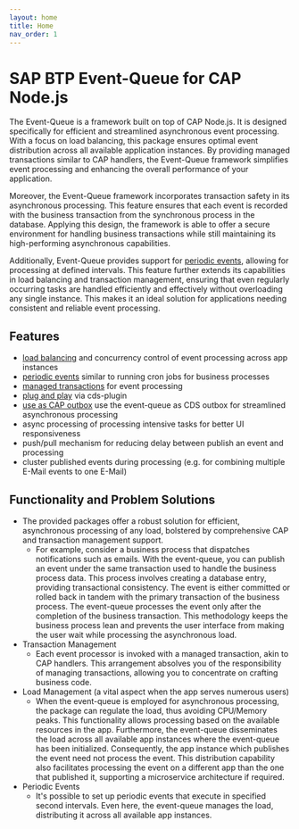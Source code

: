 ```yaml
---
layout: home
title: Home
nav_order: 1
---
```


# SAP BTP Event-Queue for CAP Node.js

The Event-Queue is a framework built on top of CAP Node.js. It is designed specifically for efficient and
streamlined asynchronous event processing. With a focus on load balancing, this package ensures optimal
event distribution across all available application instances. By providing managed transactions similar to CAP
handlers, the Event-Queue framework simplifies event processing and enhancing the overall performance of your application.

Moreover, the Event-Queue framework incorporates transaction safety in its asynchronous processing. This feature ensures
that each event is recorded with the business transaction from the synchronous process in the database. Applying this
design, the framework is able to offer a secure environment for handling business transactions while still maintaining
its high-performing asynchronous capabilities.

Additionally, Event-Queue provides support for [periodic events](/event-queue/configure-event/#periodic-events),
allowing for processing at defined intervals. This feature further extends its capabilities in load balancing and
transaction management, ensuring that even regularly occurring tasks are handled efficiently and effectively without
overloading any single instance. This makes it an ideal solution for applications needing consistent and reliable event
processing.

## Features

- [load balancing](/event-queue/load-balancing) and concurrency control of event processing across app instances
- [periodic events](/event-queue/configure-event/#periodic-events) similar to running cron jobs for business processes
- [managed transactions](/event-queue/transaction-handling) for event processing
- [plug and play](setup) via cds-plugin
- [use as CAP outbox](/event-queue/use-as-cap-outbox) use the event-queue as CDS outbox for streamlined asynchronous processing
- async processing of processing intensive tasks for better UI responsiveness
- push/pull mechanism for reducing delay between publish an event and processing
- cluster published events during processing (e.g. for combining multiple E-Mail events to one E-Mail)

## Functionality and Problem Solutions

- The provided packages offer a robust solution for efficient, asynchronous processing of any load, bolstered by
  comprehensive CAP and transaction management support.
  - For example, consider a business process that dispatches notifications such as emails. With the event-queue, you
    can publish an event under the same transaction used to handle the business process data. This process involves
    creating a database entry, providing transactional consistency. The event is either committed or rolled back in
    tandem with the primary transaction of the business process. The event-queue processes the event only after the
    completion of the business transaction. This methodology keeps the business process lean and prevents the user
    interface from making the user wait while processing the asynchronous load.
- Transaction Management
  - Each event processor is invoked with a managed transaction, akin to CAP handlers. This arrangement absolves you of
    the responsibility of managing transactions, allowing you to concentrate on crafting business code.
- Load Management (a vital aspect when the app serves numerous users)
  - When the event-queue is employed for asynchronous processing, the package can regulate the load, thus avoiding
    CPU/Memory peaks. This functionality allows processing based on the available resources in the app. Furthermore,
    the event-queue disseminates the load across all available app instances where the event-queue has been
    initialized. Consequently, the app instance which publishes the event need not process the event. This
    distribution capability also facilitates processing the event on a different app than the one that published it,
    supporting a microservice architecture if required.
- Periodic Events
  - It's possible to set up periodic events that execute in specified second intervals. Even here, the event-queue
    manages the load, distributing it across all available app instances.
